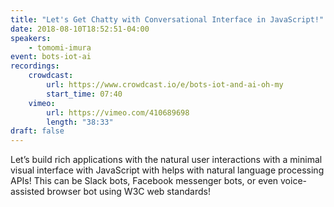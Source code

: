 ```yaml
---
title: "Let's Get Chatty with Conversational Interface in JavaScript!"
date: 2018-08-10T18:52:51-04:00
speakers:
    - tomomi-imura
event: bots-iot-ai
recordings:
    crowdcast:
        url: https://www.crowdcast.io/e/bots-iot-and-ai-oh-my
        start_time: 07:40
    vimeo:
        url: https://vimeo.com/410689698
        length: "38:33"
draft: false
---
```


Let’s build rich applications with the natural user interactions with a minimal visual interface with JavaScript with helps with natural language processing APIs! This can be Slack bots, Facebook messenger bots, or even voice-assisted browser bot using W3C web standards!